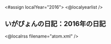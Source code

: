 <#assign localYear="2016">
<@localyearlist />

## いがぴょんの日記：2016年の日記

<@localrss filename="atom.xml" />
